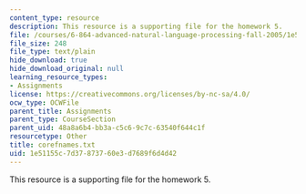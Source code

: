 ```yaml
---
content_type: resource
description: This resource is a supporting file for the homework 5.
file: /courses/6-864-advanced-natural-language-processing-fall-2005/1e51155c7d37873760e3d7689f6d4d42_corefnames.txt
file_size: 248
file_type: text/plain
hide_download: true
hide_download_original: null
learning_resource_types:
- Assignments
license: https://creativecommons.org/licenses/by-nc-sa/4.0/
ocw_type: OCWFile
parent_title: Assignments
parent_type: CourseSection
parent_uid: 48a8a6b4-bb3a-c5c6-9c7c-63540f644c1f
resourcetype: Other
title: corefnames.txt
uid: 1e51155c-7d37-8737-60e3-d7689f6d4d42
---
```

This resource is a supporting file for the homework 5.